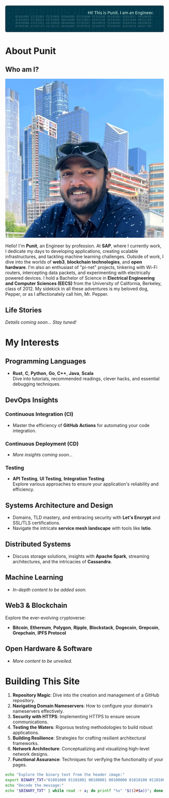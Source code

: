 ![Header](./assets/images/github-header-image-pm.png)

# About Punit

## Who am I?
![Me](./assets/images/me.jpeg)

Hello! I'm **Punit**, an Engineer by profession. At **SAP**, where I currently work, I dedicate my days to developing applications, creating scalable infrastructures, and tackling machine learning challenges. Outside of work, I dive into the worlds of **web3**, **blockchain technologies**, and **open hardware**. I'm also an enthusiast of "pi-net" projects, tinkering with Wi-Fi routers, intercepting data packets, and experimenting with electrically powered devices. I hold a Bachelor of Science in **Electrical Engineering and Computer Sciences (EECS)** from the University of California, Berkeley, class of 2012. My sidekick in all these adventures is my beloved dog, Pepper, or as I affectionately call him, Mr. Pepper.

## Life Stories

*Details coming soon... Stay tuned!*

# My Interests

## Programming Languages

- **Rust**, **C**, **Python**, **Go**, **C++**, **Java**, **Scala**  
  Dive into tutorials, recommended readings, clever hacks, and essential debugging techniques.

## DevOps Insights

### Continuous Integration (CI)

- Master the efficiency of **GitHub Actions** for automating your code integration.

### Continuous Deployment (CD)

- *More insights coming soon...*

### Testing

- **API Testing**, **UI Testing**, **Integration Testing**  
  Explore various approaches to ensure your application's reliability and efficiency.

## Systems Architecture and Design

- Domains, TLD mastery, and embracing security with **Let's Encrypt** and SSL/TLS certifications.
- Navigate the intricate **service mesh landscape** with tools like **Istio**.

## Distributed Systems

- Discuss storage solutions, insights with **Apache Spark**, streaming architectures, and the intricacies of **Cassandra**.

## Machine Learning

- *In-depth content to be added soon.*

## Web3 & Blockchain

Explore the ever-evolving cryptoverse:
- **Bitcoin**, **Ethereum**, **Polygon**, **Ripple**, **Blockstack**, **Dogecoin**, **Grepcoin**, **Grepchain**, **IPFS Protocol**

## Open Hardware & Software

- *More content to be unveiled.*

# Building This Site

1. **Repository Magic**: Dive into the creation and management of a GitHub repository.
2. **Navigating Domain Nameservers**: How to configure your domain's nameservers effectively.
3. **Security with HTTPS**: Implementing HTTPS to ensure secure communications.
4. **Testing the Waters**: Rigorous testing methodologies to build robust applications.
5. **Building Resilience**: Strategies for crafting resilient architectural frameworks.
6. **Network Architecture**: Conceptualizing and visualizing high-level network designs.
7. **Functional Assurance**: Techniques for verifying the functionality of your pages.

```bash
echo "Explore the binary text from the header image:"
export BINARY_TXT="01001000 01101001 00100001 00100000 01010100 01101000 01101001 01110011 00100000 01101001 01110011 00100000 01010000 01110101 01101110 01101001 01110100 00101110 00100000 01001001 00100000 01100001 01101110 00100000 01000101 01101110 01100111 01101001 01101110 01100101 01100101 01110010 00101110"
echo "Decode the message:"
echo "$BINARY_TXT" | while read -r a; do printf "%x" "$((2#$a))"; done | xxd -r -p
